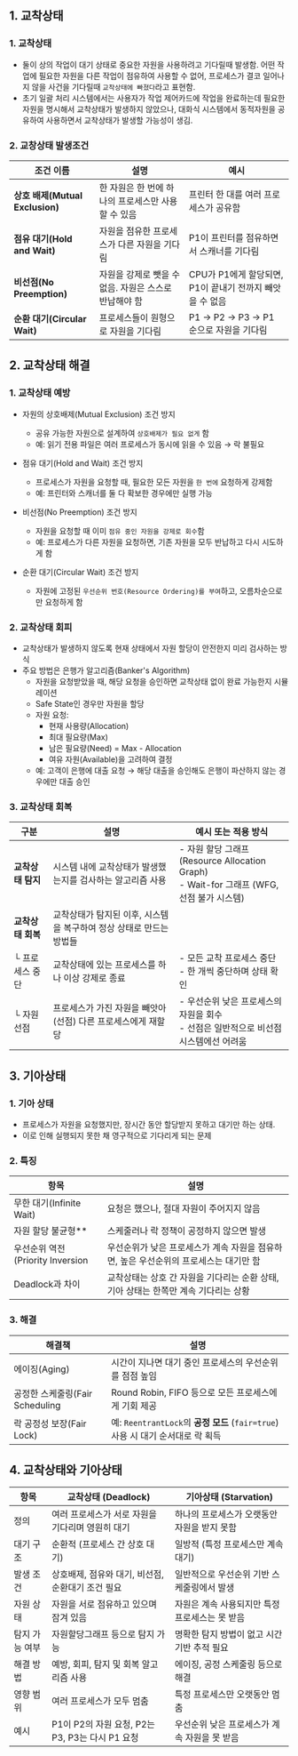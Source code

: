 ## 1. 교착상태
### 1. 교착상태
- 둘이 상의 작업이 대기 상태로 중요한 자원을 사용하려고 기다릴때 발생함. 어떤 작업에 필요한 자원을 다른 작업이 점유하여 사용할 수 없어, 프로세스가 결코 일어나지 않을 사건을 기다릴때 `교착상태에 빠졌다`라고 표현함.
- 초기 일괄 처리 시스템에서는 사용자가 작업 제어카드에 작업을 완료하는데 필요한 자원을 명시해서 교착상태가 발생하지 않았으나, 대화식 시스템에서 동적자원을 공유하여 사용하면서 교착상태가 발생할 가능성이 생김.

### 2. 교창상태 발생조건
| 조건 이름| 설명| 예시|
| - | - | - |
| **상호 배제(Mutual Exclusion)** | 한 자원은 한 번에 하나의 프로세스만 사용할 수 있음   | 프린터 한 대를 여러 프로세스가 공유함|
| **점유 대기(Hold and Wait)**    | 자원을 점유한 프로세스가 다른 자원을 기다림        | P1이 프린터를 점유하면서 스캐너를 기다림              |
| **비선점(No Preemption)**      | 자원을 강제로 뺏을 수 없음. 자원은 스스로 반납해야 함 | CPU가 P1에게 할당되면, P1이 끝내기 전까지 빼앗을 수 없음 |
| **순환 대기(Circular Wait)**    | 프로세스들이 원형으로 자원을 기다림             | P1 → P2 → P3 → P1 순으로 자원을 기다림        |


## 2. 교착상태 해결
### 1. 교착상태 예방
- 자원의 상호배제(Mutual Exclusion) 조건 방지
    - 공유 가능한 자원으로 설계하여 `상호배제가 필요 없게` 함
    - 예: 읽기 전용 파일은 여러 프로세스가 동시에 읽을 수 있음 → 락 불필요

- 점유 대기(Hold and Wait) 조건 방지
    - 프로세스가 자원을 요청할 때, 필요한 모든 자원을 `한 번에` 요청하게 강제함
    - 예: 프린터와 스캐너를 둘 다 확보한 경우에만 실행 가능

- 비선점(No Preemption) 조건 방지
    - 자원을 요청할 때 이미 `점유 중인 자원을 강제로 회수`함
    - 예: 프로세스가 다른 자원을 요청하면, 기존 자원을 모두 반납하고 다시 시도하게 함

- 순환 대기(Circular Wait) 조건 방지
    - 자원에 고정된 `우선순위 번호(Resource Ordering)를 부여`하고, 오름차순으로만 요청하게 함

### 2. 교착상태 회피
- 교착상태가 발생하지 않도록 현재 상태에서 자원 할당이 안전한지 미리 검사하는 방식
- 주요 방법은 은행가 알고리즘(Banker's Algorithm)
    - 자원을 요청받았을 때, 해당 요청을 승인하면 교착상태 없이 완료 가능한지 시뮬레이션
    - Safe State인 경우만 자원을 할당
    - 자원 요청:
        - 현재 사용량(Allocation)
        - 최대 필요량(Max)
        - 남은 필요량(Need) = Max - Allocation
        - 여유 자원(Available)을 고려하여 결정
    -  예: 고객이 은행에 대출 요청 → 해당 대출을 승인해도 은행이 파산하지 않는 경우에만 대출 승인


### 3. 교착상태 회복
| 구분| 설명| 예시 또는 적용 방식|
| - | - | - |
| **교착상태 탐지** | 시스템 내에 교착상태가 발생했는지를 검사하는 알고리즘 사용       | - 자원 할당 그래프(Resource Allocation Graph) <br> - Wait-for 그래프 (WFG, 선점 불가 시스템) |
| **교착상태 회복** |교착상태가 탐지된 이후, 시스템을 복구하여 정상 상태로 만드는 방법들||
| └ 프로세스 중단   | 교착상태에 있는 프로세스를 하나 이상 강제로 종료| - 모든 교착 프로세스 중단 <br> - 한 개씩 중단하며 상태 확인                                      |
| └ 자원 선점     | 프로세스가 가진 자원을 빼앗아(선점) 다른 프로세스에게 재할당     | - 우선순위 낮은 프로세스의 자원을 회수 <br> - 선점은 일반적으로 비선점 시스템에선 어려움|


## 3. 기아상태
### 1. 기아 상태
- 프로세스가 자원을 요청했지만, 장시간 동안 할당받지 못하고 대기만 하는 상태.
- 이로 인해 실행되지 못한 채 영구적으로 기다리게 되는 문제

### 2. 특징
| 항목| 설명|
| - | - |
| 무한 대기(Infinite Wait)| 요청은 했으나, 절대 자원이 주어지지 않음 |
| 자원 할당 불균형**| 스케줄러나 락 정책이 공정하지 않으면 발생|
| 우선순위 역전(Priority Inversion | 우선순위가 낮은 프로세스가 계속 자원을 점유하면, 높은 우선순위의 프로세스는 대기만 함|
| Deadlock과 차이| 교착상태는 상호 간 자원을 기다리는 순환 상태, <br> 기아 상태는 한쪽만 계속 기다리는 상황 |

### 3. 해결
| 해결책| 설명|
| - | ------------- |
| 에이징(Aging)| 시간이 지나면 대기 중인 프로세스의 우선순위를 점점 높임|
| 공정한 스케줄링(Fair Scheduling | Round Robin, FIFO 등으로 모든 프로세스에게 기회 제공|
| 락 공정성 보장(Fair Lock)| 예: `ReentrantLock`의 **공정 모드** (`fair=true`) 사용 시 대기 순서대로 락 획득 |


## 4. 교착상태와 기아상태
| 항목| 교착상태 (Deadlock)| 기아상태 (Starvation)          |
| -------- | ----------------------------------- | -------------------------- |
| 정의       | 여러 프로세스가 서로 자원을 기다리며 영원히 대기         | 하나의 프로세스가 오랫동안 자원을 받지 못함   |
| 대기 구조    | 순환적 (프로세스 간 상호 대기)                  | 일방적 (특정 프로세스만 계속 대기)       |
| 발생 조건    | 상호배제, 점유와 대기, 비선점, 순환대기 조건 필요       | 일반적으로 우선순위 기반 스케줄링에서 발생    |
| 자원 상태    | 자원을 서로 점유하고 있으며 잠겨 있음| 자원은 계속 사용되지만 특정 프로세스는 못 받음 |
| 탐지 가능 여부 | 자원할당그래프 등으로 탐지 가능                   | 명확한 탐지 방법이 없고 시간 기반 추적 필요  |
| 해결 방법    | 예방, 회피, 탐지 및 회복 알고리즘 사용             | 에이징, 공정 스케줄링 등으로 해결        |
| 영향 범위    | 여러 프로세스가 모두 멈춤| 특정 프로세스만 오랫동안 멈춤|
| 예시       | P1이 P2의 자원 요청, P2는 P3, P3는 다시 P1 요청 | 우선순위 낮은 프로세스가 계속 자원을 못 받음  |